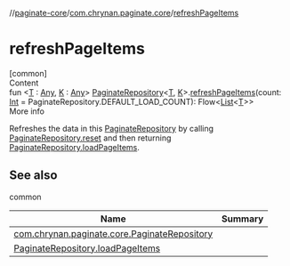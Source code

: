 //[paginate-core](../index.md)/[com.chrynan.paginate.core](index.md)/[refreshPageItems](refresh-page-items.md)



# refreshPageItems  
[common]  
Content  
fun <[T](refresh-page-items.md) : [Any](https://kotlinlang.org/api/latest/jvm/stdlib/kotlin/-any/index.html), [K](refresh-page-items.md) : [Any](https://kotlinlang.org/api/latest/jvm/stdlib/kotlin/-any/index.html)> [PaginateRepository](-paginate-repository/index.md)<[T](refresh-page-items.md), [K](refresh-page-items.md)>.[refreshPageItems](refresh-page-items.md)(count: [Int](https://kotlinlang.org/api/latest/jvm/stdlib/kotlin/-int/index.html) = PaginateRepository.DEFAULT_LOAD_COUNT): Flow<[List](https://kotlinlang.org/api/latest/jvm/stdlib/kotlin.collections/-list/index.html)<[T](refresh-page-items.md)>>  
More info  


Refreshes the data in this [PaginateRepository](-paginate-repository/index.md) by calling [PaginateRepository.reset](-paginate-repository/reset.md) and then returning [PaginateRepository.loadPageItems](load-page-items.md).



## See also  
  
common  
  
|  Name|  Summary| 
|---|---|
| <a name="com.chrynan.paginate.core//refreshPageItems/com.chrynan.paginate.core.PaginateRepository[TypeParam(bounds=[kotlin.Any]),TypeParam(bounds=[kotlin.Any])]#kotlin.Int/PointingToDeclaration/"></a>[com.chrynan.paginate.core.PaginateRepository](-paginate-repository/reset.md)| <a name="com.chrynan.paginate.core//refreshPageItems/com.chrynan.paginate.core.PaginateRepository[TypeParam(bounds=[kotlin.Any]),TypeParam(bounds=[kotlin.Any])]#kotlin.Int/PointingToDeclaration/"></a>
| <a name="com.chrynan.paginate.core//refreshPageItems/com.chrynan.paginate.core.PaginateRepository[TypeParam(bounds=[kotlin.Any]),TypeParam(bounds=[kotlin.Any])]#kotlin.Int/PointingToDeclaration/"></a>[PaginateRepository.loadPageItems](load-page-items.md)| <a name="com.chrynan.paginate.core//refreshPageItems/com.chrynan.paginate.core.PaginateRepository[TypeParam(bounds=[kotlin.Any]),TypeParam(bounds=[kotlin.Any])]#kotlin.Int/PointingToDeclaration/"></a>
  
  



